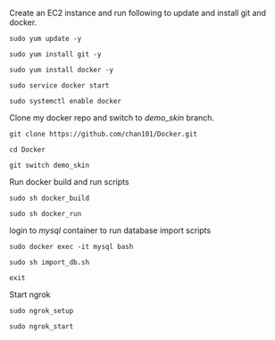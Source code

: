 Create an EC2 instance and run following to update and install git and docker.

`sudo yum update -y`

`sudo yum install git -y`

`sudo yum install docker -y`

`sudo service docker start`

`sudo systemctl enable docker`

Clone my docker repo and switch to *demo_skin* branch.

`git clone https://github.com/chan101/Docker.git`

`cd Docker`

`git switch demo_skin`

Run docker build and run scripts

`sudo sh docker_build`

`sudo sh docker_run`

login to *mysql* container to run database import scripts

`sudo docker exec -it mysql bash`

`sudo sh import_db.sh`

`exit`

Start ngrok

`sudo ngrok_setup`

`sudo ngrok_start`
